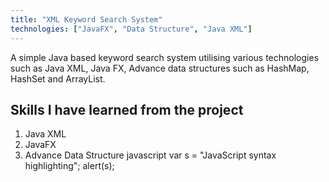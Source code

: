 ```yaml
---
title: "XML Keyword Search System"
technologies: ["JavaFX", "Data Structure", "Java XML"]
---
```


A simple Java based keyword search system utilising various technologies such as
Java XML, Java FX, Advance data structures such as HashMap, HashSet and ArrayList.



## Skills I have learned from the project

1. Java XML
2. JavaFX
3. Advance Data Structure
   javascript
   var s = "JavaScript syntax highlighting";
   alert(s);
